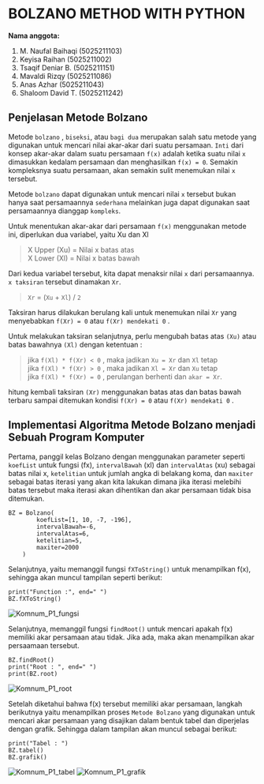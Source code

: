 # BOLZANO METHOD WITH PYTHON

**Nama anggota:**
1. M. Naufal Baihaqi    (5025211103)
2. Keyisa Raihan        (5025211002)
3. Tsaqif Deniar B.     (5025211151)
4. Mavaldi Rizqy        (5025211086)
5. Anas Azhar           (5025211043)
6. Shaloom David T.     (5025211242)


## Penjelasan Metode Bolzano

Metode `bolzano` , `biseksi`, atau `bagi dua` merupakan salah satu metode yang digunakan untuk mencari nilai akar-akar dari suatu persamaan. `Inti` dari konsep akar-akar dalam suatu persamaan `f(x)` adalah ketika suatu nilai `x` dimasukkan kedalam persamaan dan menghasilkan `f(x) = 0`. Semakin kompleksnya suatu persamaan, akan semakin sulit menemukan nilai `x` tersebut.

Metode `bolzano` dapat digunakan untuk mencari nilai `x` tersebut bukan hanya saat persamaannya `sederhana` melainkan juga dapat digunakan saat persamaannya dianggap `kompleks`.

Untuk menentukan akar-akar dari persamaan `f(x)` menggunakan metode ini, diperlukan dua variabel, yaitu Xu dan Xl

> X Upper (Xu)  = Nilai x batas atas\
X Lower (Xl)    = Nilai x batas bawah

Dari kedua variabel tersebut, kita dapat menaksir nilai `x` dari persamaannya. `x taksiran` tersebut dinamakan `Xr`.

>`Xr` = (`Xu` + `Xl`) / `2`

Taksiran harus dilakukan berulang kali untuk menemukan nilai `Xr` yang menyebabkan `f(Xr) = 0` atau `f(Xr) mendekati 0` . 

Untuk melakukan taksiran selanjutnya, perlu mengubah batas atas `(Xu)` atau batas bawahnya `(Xl)` dengan ketentuan :

>jika `f(Xl) * f(Xr) < 0` , maka jadikan `Xu = Xr` dan `Xl` tetap\
>jika `f(Xl) * f(Xr) > 0` , maka jadikan `Xl = Xr` dan `Xu` tetap\
>jika `f(Xl) * f(Xr) = 0` , perulangan berhenti dan `akar = Xr`.

hitung kembali taksiran `(Xr)` menggunakan batas atas dan batas bawah terbaru sampai ditemukan kondisi `f(Xr) = 0` atau `f(Xr) mendekati 0` . 


## Implementasi Algoritma Metode Bolzano menjadi Sebuah Program Komputer


Pertama, panggil kelas Bolzano dengan menggunakan parameter seperti `koefList` untuk fungsi (fx), `intervalBawah` (xl) dan `intervalAtas` (xu) sebagai batas nilai x, `ketelitian` untuk jumlah angka di belakang koma, dan `maxiter` sebagai batas iterasi yang akan kita lakukan dimana jika iterasi melebihi batas tersebut maka iterasi akan dihentikan dan akar persamaan tidak bisa ditemukan.
```
BZ = Bolzano(
        koefList=[1, 10, -7, -196],
        intervalBawah=-6,
        intervalAtas=6,
        ketelitian=5,
        maxiter=2000
    )
```



Selanjutnya, yaitu memanggil fungsi `fXToString()` untuk menampilkan f(x), sehingga akan muncul tampilan seperti berikut:
```
print("Function :", end=" ")
BZ.fXToString()
```
![Komnum_P1_fungsi](https://user-images.githubusercontent.com/99221296/197315887-678cc6d9-760e-4867-a168-db2be7dcf763.jpg)

Selanjutnya, memanggil fungsi `findRoot()` untuk mencari apakah f(x) memiliki akar persamaan atau tidak. Jika ada, maka akan menampilkan akar persaamaan tersebut.
```
BZ.findRoot()
print("Root : ", end=" ")
print(BZ.root)
```
![Komnum_P1_root](https://user-images.githubusercontent.com/99221296/197315889-9c2e0770-28bc-44e9-bca2-98669496c7d4.jpg)

Setelah diketahui bahwa f(x) tersebut memiliki akar persamaan, langkah berikutnya yaitu menampilkan proses `Metode Bolzano` yang digunakan untuk mencari akar persamaan yang disajikan dalam bentuk tabel dan diperjelas dengan grafik. Sehingga dalam tampilan akan muncul sebagai berikut:
```
print("Tabel : ")
BZ.tabel()
BZ.grafik()
```
![Komnum_P1_tabel](https://user-images.githubusercontent.com/99221296/197315891-5e3f62bf-9bdf-40a0-93ff-21c8a19699d4.jpg)
![Komnum_P1_grafik](https://user-images.githubusercontent.com/99221296/197315893-c1319b95-b8d2-4d96-852d-d22c80221747.jpg)
